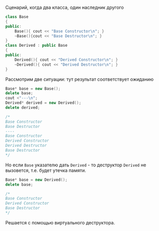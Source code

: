 Сценарий, когда два класса, один наследник другого
```c++
class Base 
{
public:
    Base(){ cout << "Base Constructor\n"; }
    ~Base(){cout << "Base Destructor\n"; }
}
class Derived : public Base 
{
public:
    Derived(){ cout << "Derived Constructor\n"; }
    ~Derived(){ cout << "Derived Destructor\n"; }
}
```
Рассмотрим две ситуации: тут результат соответствует ожиданию
```c++
Base* base = new Base();
delete base;
cout <"---\n";
Derived* derived = new Derived();
delete derived;

/*
Base Constructor 
Base Destructor
----
Base Constructor
Derived Constructor
Derived Destructor
Base Destructor
*/
```

Но если `Base` указателю дать `Derived` - то деструктор `Derived` не вызовется, т.е. будет утечка памяти.
```c++
Base* base = new Derived();
delete base;

/*
Base Constructor 
Derived Constructor
Base Destructor
*/
```
Решается с помощью виртуального деструктора. 
